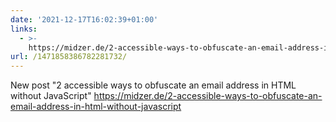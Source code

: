 ```yaml
---
date: '2021-12-17T16:02:39+01:00'
links:
  - >-
    https://midzer.de/2-accessible-ways-to-obfuscate-an-email-address-in-html-without-javascript
url: /1471858386782281732/
---
```

New post "2 accessible ways to obfuscate an email address in HTML without JavaScript" https://midzer.de/2-accessible-ways-to-obfuscate-an-email-address-in-html-without-javascript
